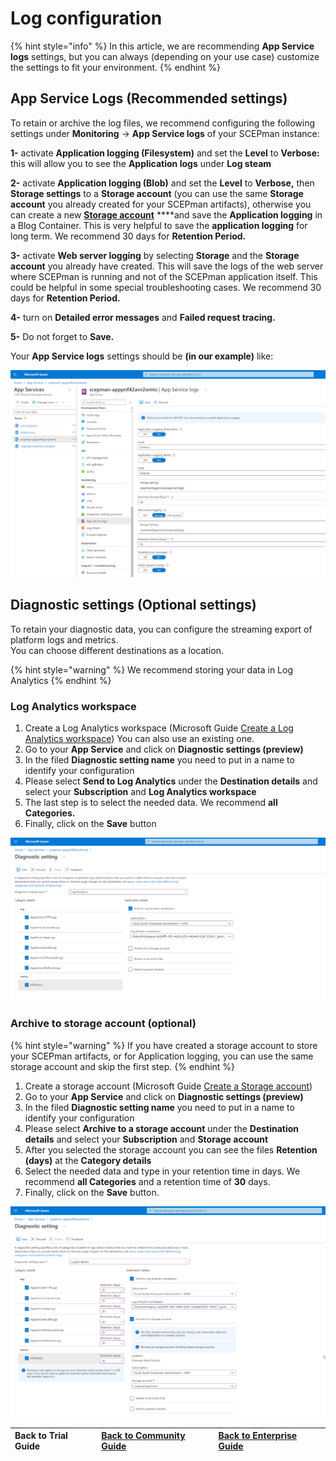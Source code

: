 # Log configuration

{% hint style="info" %}
In this article, we are recommending **App Service logs** settings, but you can always \(depending on your use case\) customize the settings to fit your environment.
{% endhint %}

## App Service Logs \(Recommended settings\)

To retain or archive the log files, we recommend configuring the following settings under **Monitoring** -&gt; **App Service logs** of your SCEPman instance:

 **1-** activate **Application logging \(Filesystem\)** and set the **Level** to **Verbose:** this will allow you to see the **Application logs** under **Log steam**

 **2-** activate **Application logging \(Blob\)** and set the **Level** to **Verbose,** then **Storage settings** to a **Storage account** \(you can use the same **Storage account** you already created for your SCEPman artifacts\), otherwise you can create a new [**Storage account**](https://docs.microsoft.com/en-us/azure/storage/common/storage-account-create?tabs=azure-portal#create-a-storage-account) ****and save the **Application logging** in a Blog Container. This is very helpful to save the **application logging** for long term. We recommend 30 days for **Retention Period.**

**3-** activate **Web server logging** by selecting **Storage** and the **Storage account** you already have created. This will save the logs of the web server where SCEPman is running and not of the SCEPman application itself. This could be helpful in some special troubleshooting cases. We recommend 30 days for **Retention Period.**

**4-** turn on **Detailed error messages** and **Failed request tracing.**

**5-** Do not forget to **Save.**

Your **App Service logs** settings should be **\(in our example\)** like:

![](../../.gitbook/assets/2021-09-04-06_40_56-scepman-apppnf42avv2wmis-microsoft-azure-and-4-more-pages-c4a8-ehamed-micr.png)

## Diagnostic settings \(Optional settings\)

To retain your diagnostic data, you can configure the streaming export of platform logs and metrics.  
You can choose different destinations as a location.

{% hint style="warning" %}
We recommend storing your data in Log Analytics
{% endhint %}

### Log Analytics workspace

1. Create a Log Analytics workspace \(Microsoft Guide [Create a Log Analytics workspace](https://docs.microsoft.com/en-us/azure/azure-monitor/learn/quick-create-workspace#create-a-workspace)\) You can also use an existing one.
2. Go to your **App Service** and click on **Diagnostic settings \(preview\)**
3. In the filed **Diagnostic setting name** you need to put in a name to identify your configuration
4. Please select **Send to Log Analytics** under the **Destination details** and select your **Subscription** and **Log Analytics workspace**
5. The last step is to select the needed data. We recommend **all Categories.**
6. Finally, click on the **Save** button

![](../../.gitbook/assets/2021-09-04-06_49_06-diagnostic-setting-microsoft-azure-and-4-more-pages-c4a8-ehamed-microsoft-.png)

### Archive to storage account \(optional\)

{% hint style="warning" %}
If you have created a storage account to store your SCEPman artifacts, or for Application logging, you can use the same storage account and skip the first step.
{% endhint %}

1. Create a storage account \(Microsoft Guide [Create a Storage account](https://docs.microsoft.com/en-us/azure/storage/common/storage-account-create?tabs=azure-portal#create-a-storage-account)\)
2. Go to your **App Service** and click on **Diagnostic settings \(preview\)**
3. In the filed **Diagnostic setting name** you need to put in a name to identify your configuration
4. Please select **Archive to a storage account** under the **Destination details** and select your **Subscription** and **Storage account**
5. After you selected the storage account you can see the files **Retention \(days\)** at the **Category details**
6. Select the needed data and type in your retention time in days. We recommend **all Categories** and a retention time of **30** days.
7. Finally, click on the **Save** button.

![](../../.gitbook/assets/2021-09-04-06_50_51-diagnostic-setting-microsoft-azure-and-4-more-pages-c4a8-ehamed-microsoft-.png)



| Back to Trial Guide | [Back to Community Guide](../../scepman-deployment/community-guide.md#step-6-configure-log-collection) | ​[Back to Enterprise Guide​](../../scepman-deployment/enterprise-guide.md#step-6-configure-log-collection) |
| :--- | :--- | :--- |




